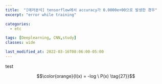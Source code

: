 ```yaml
---
title:  "[에러분석] tensorflow에서 accuracy가 0.0000e+00으로 발생한 경우"
excerpt: "error while training"

categories:
  - etc

tags: [Deeplearning, CNN,study]
classes: wide

last_modified_at: 2022-03-16T08:06:00-05:00
---
```


test

$$\color{orange}{I(x) = -log \ P(x) \tag{27}}$$
